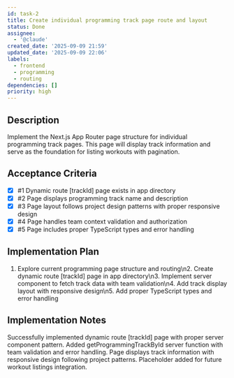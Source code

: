 ```yaml
---
id: task-2
title: Create individual programming track page route and layout
status: Done
assignee:
  - '@claude'
created_date: '2025-09-09 21:59'
updated_date: '2025-09-09 22:06'
labels:
  - frontend
  - programming
  - routing
dependencies: []
priority: high
---
```


## Description

Implement the Next.js App Router page structure for individual programming track pages. This page will display track information and serve as the foundation for listing workouts with pagination.

## Acceptance Criteria
<!-- AC:BEGIN -->
- [x] #1 Dynamic route [trackId] page exists in app directory
- [x] #2 Page displays programming track name and description
- [x] #3 Page layout follows project design patterns with proper responsive design
- [x] #4 Page handles team context validation and authorization
- [x] #5 Page includes proper TypeScript types and error handling
<!-- AC:END -->


## Implementation Plan

1. Explore current programming page structure and routing\n2. Create dynamic route [trackId] page in app directory\n3. Implement server component to fetch track data with team validation\n4. Add track display layout with responsive design\n5. Add proper TypeScript types and error handling

## Implementation Notes

Successfully implemented dynamic route [trackId] page with proper server component pattern. Added getProgrammingTrackById server function with team validation and error handling. Page displays track information with responsive design following project patterns. Placeholder added for future workout listings integration.
